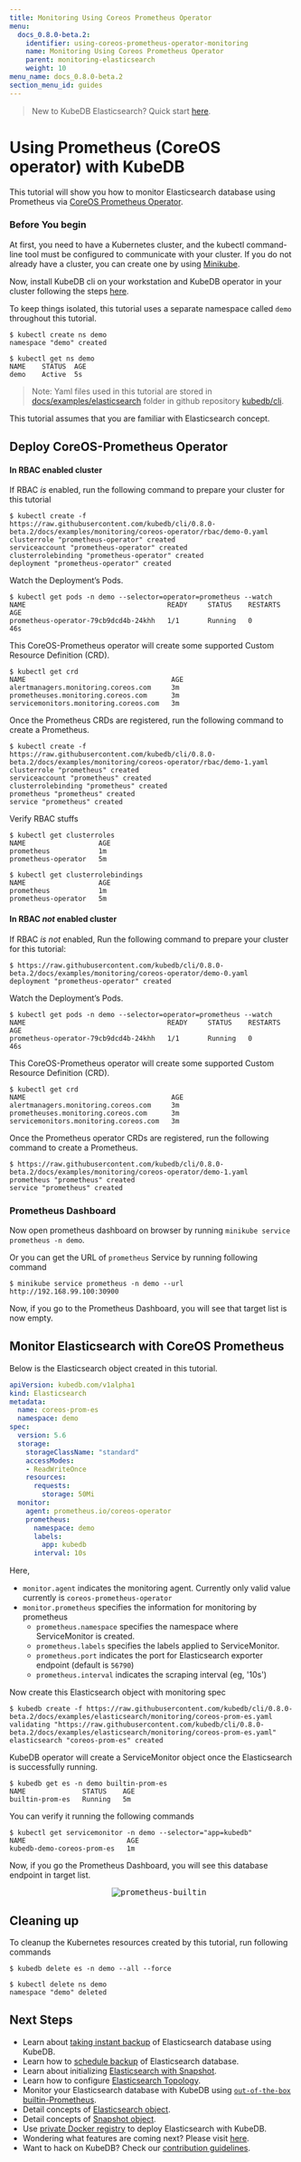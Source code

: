 ```yaml
---
title: Monitoring Using Coreos Prometheus Operator
menu:
  docs_0.8.0-beta.2:
    identifier: using-coreos-prometheus-operator-monitoring
    name: Monitoring Using Coreos Prometheus Operator
    parent: monitoring-elasticsearch
    weight: 10
menu_name: docs_0.8.0-beta.2
section_menu_id: guides
---
```

> New to KubeDB Elasticsearch?  Quick start [here](/docs/guides/elasticsearch/quickstart.md).

# Using Prometheus (CoreOS operator) with KubeDB

This tutorial will show you how to monitor Elasticsearch database using Prometheus via [CoreOS Prometheus Operator](https://github.com/coreos/prometheus-operator).

### Before You begin

At first, you need to have a Kubernetes cluster, and the kubectl command-line tool must be configured to communicate with your cluster. If you do not already have a cluster, you can create one by using [Minikube](https://github.com/kubernetes/minikube).

Now, install KubeDB cli on your workstation and KubeDB operator in your cluster following the steps [here](/docs/setup/install.md).

To keep things isolated, this tutorial uses a separate namespace called `demo` throughout this tutorial.

```console
$ kubectl create ns demo
namespace "demo" created

$ kubectl get ns demo
NAME    STATUS  AGE
demo    Active  5s
```

> Note: Yaml files used in this tutorial are stored in [docs/examples/elasticsearch](https://github.com/kubedb/cli/tree/master/docs/examples/elasticsearch) folder in github repository [kubedb/cli](https://github.com/kubedb/cli).

This tutorial assumes that you are familiar with Elasticsearch concept.

## Deploy CoreOS-Prometheus Operator

#### In RBAC enabled cluster

If RBAC *is* enabled, run the following command to prepare your cluster for this tutorial

```console
$ kubectl create -f https://raw.githubusercontent.com/kubedb/cli/0.8.0-beta.2/docs/examples/monitoring/coreos-operator/rbac/demo-0.yaml
clusterrole "prometheus-operator" created
serviceaccount "prometheus-operator" created
clusterrolebinding "prometheus-operator" created
deployment "prometheus-operator" created
```

Watch the Deployment’s Pods.

```console
$ kubectl get pods -n demo --selector=operator=prometheus --watch
NAME                                   READY     STATUS    RESTARTS   AGE
prometheus-operator-79cb9dcd4b-24khh   1/1       Running   0          46s
```

This CoreOS-Prometheus operator will create some supported Custom Resource Definition (CRD).

```
$ kubectl get crd
NAME                                    AGE
alertmanagers.monitoring.coreos.com     3m
prometheuses.monitoring.coreos.com      3m
servicemonitors.monitoring.coreos.com   3m
```

Once the Prometheus CRDs are registered, run the following command to create a Prometheus.

```console
$ kubectl create -f https://raw.githubusercontent.com/kubedb/cli/0.8.0-beta.2/docs/examples/monitoring/coreos-operator/rbac/demo-1.yaml
clusterrole "prometheus" created
serviceaccount "prometheus" created
clusterrolebinding "prometheus" created
prometheus "prometheus" created
service "prometheus" created
```

Verify RBAC stuffs

```console
$ kubectl get clusterroles
NAME                  AGE
prometheus            1m
prometheus-operator   5m
```

```console
$ kubectl get clusterrolebindings
NAME                  AGE
prometheus            1m
prometheus-operator   5m
```


#### In RBAC *not* enabled cluster

If RBAC *is not* enabled, Run the following command to prepare your cluster for this tutorial:

```console
$ https://raw.githubusercontent.com/kubedb/cli/0.8.0-beta.2/docs/examples/monitoring/coreos-operator/demo-0.yaml
deployment "prometheus-operator" created
```

Watch the Deployment’s Pods.

```console
$ kubectl get pods -n demo --selector=operator=prometheus --watch
NAME                                   READY     STATUS    RESTARTS   AGE
prometheus-operator-79cb9dcd4b-24khh   1/1       Running   0          46s
```

This CoreOS-Prometheus operator will create some supported Custom Resource Definition (CRD).

```
$ kubectl get crd
NAME                                    AGE
alertmanagers.monitoring.coreos.com     3m
prometheuses.monitoring.coreos.com      3m
servicemonitors.monitoring.coreos.com   3m
```

Once the Prometheus operator CRDs are registered, run the following command to create a Prometheus.

```console
$ https://raw.githubusercontent.com/kubedb/cli/0.8.0-beta.2/docs/examples/monitoring/coreos-operator/demo-1.yaml
prometheus "prometheus" created
service "prometheus" created
```

### Prometheus Dashboard

Now open prometheus dashboard on browser by running `minikube service prometheus -n demo`.

Or you can get the URL of `prometheus` Service by running following command

```console
$ minikube service prometheus -n demo --url
http://192.168.99.100:30900
```

Now, if you go to the Prometheus Dashboard, you will see that target list is now empty.

## Monitor Elasticsearch with CoreOS Prometheus

Below is the Elasticsearch object created in this tutorial.

```yaml
apiVersion: kubedb.com/v1alpha1
kind: Elasticsearch
metadata:
  name: coreos-prom-es
  namespace: demo
spec:
  version: 5.6
  storage:
    storageClassName: "standard"
    accessModes:
    - ReadWriteOnce
    resources:
      requests:
        storage: 50Mi
  monitor:
    agent: prometheus.io/coreos-operator
    prometheus:
      namespace: demo
      labels:
        app: kubedb
      interval: 10s
```

Here,

 - `monitor.agent` indicates the monitoring agent. Currently only valid value currently is `coreos-prometheus-operator`
 - `monitor.prometheus` specifies the information for monitoring by prometheus
      - `prometheus.namespace` specifies the namespace where ServiceMonitor is created.
      - `prometheus.labels` specifies the labels applied to ServiceMonitor.
      - `prometheus.port` indicates the port for Elasticsearch exporter endpoint (default is `56790`)
      - `prometheus.interval` indicates the scraping interval (eg, '10s')


Now create this Elasticsearch object with monitoring spec

```console
$ kubedb create -f https://raw.githubusercontent.com/kubedb/cli/0.8.0-beta.2/docs/examples/elasticsearch/monitoring/coreos-prom-es.yaml
validating "https://raw.githubusercontent.com/kubedb/cli/0.8.0-beta.2/docs/examples/elasticsearch/monitoring/coreos-prom-es.yaml"
elasticsearch "coreos-prom-es" created
```

KubeDB operator will create a ServiceMonitor object once the Elasticsearch is successfully running.

```console
$ kubedb get es -n demo builtin-prom-es
NAME              STATUS    AGE
builtin-prom-es   Running   5m
```

You can verify it running the following commands

```console
$ kubectl get servicemonitor -n demo --selector="app=kubedb"
NAME                         AGE
kubedb-demo-coreos-prom-es   1m
```

Now, if you go the Prometheus Dashboard, you will see this database endpoint in target list.

<p align="center">
  <kbd>
    <img alt="prometheus-builtin"  src="/docs/images/elasticsearch/coreos-prom-es.png">
  </kbd>
</p>

## Cleaning up

To cleanup the Kubernetes resources created by this tutorial, run following commands

```console
$ kubedb delete es -n demo --all --force

$ kubectl delete ns demo
namespace "demo" deleted
```


## Next Steps

- Learn about [taking instant backup](/docs/guides/elasticsearch/snapshot/instant_backup.md) of Elasticsearch database using KubeDB.
- Learn how to [schedule backup](/docs/guides/elasticsearch/snapshot/scheduled_backup.md)  of Elasticsearch database.
- Learn about initializing [Elasticsearch with Snapshot](/docs/guides/elasticsearch/initialization/snapshot_source.md).
- Learn how to configure [Elasticsearch Topology](/docs/guides/elasticsearch/clustering/topology.md).
- Monitor your Elasticsearch database with KubeDB using [`out-of-the-box` builtin-Prometheus](/docs/guides/elasticsearch/monitoring/using_builtin_prometheus.md).
- Detail concepts of [Elasticsearch object](/docs/concepts/databases/elasticsearch.md).
- Detail concepts of [Snapshot object](/docs/concepts/snapshot.md).
- Use [private Docker registry](/docs/guides/elasticsearch/private-registry/using-private-registry.md) to deploy Elasticsearch with KubeDB.
- Wondering what features are coming next? Please visit [here](/docs/roadmap.md).
- Want to hack on KubeDB? Check our [contribution guidelines](/docs/CONTRIBUTING.md).
